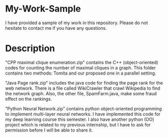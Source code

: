 # My-Work-Sample
I have provided a sample of my work in this repository. Please do not hesitate to contact me if you have any questions.

# Description
"CPP maximal clique enumeration.zip" contains the C++ (object-oriented) codes for counting the number of maximal cliques in a graph. This folder contains two methods: Tomita and our proposed one in a parallel setting.

"Java Page rank.zip" includes the java code for finding the page rank for the web network. There is a file called WikiCrawler that crawl Wikipedia to find the network graph. Also, the other file, SpamFarm.java, make some fraud effect on the rankings. 

"Python Neural Network.zip" contains python object-oriented programming to implement multi-layer neural networks. I have implemented this code for my deep learning course this semester. I also have another python (OO) project which is related to my previous internship, but I have to ask for permission before I will be able to share it.
